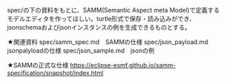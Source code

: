 
spec/の下の資料をもとに、SAMM(Semantic Aspect meta Model)で定義するモデルエディタを作ってほしい。turtle形式で保存・読み込みができ、jsonschemaおよびjsonインスタンスの例を生成できるものとする。


★関連資料
spec/samm_spec.md　SAMMの仕様
spec/json_payload.md　jsonpalyloadの仕様
spec/json_sample.md　jsonの例

★SAMMの正式な仕様
https://eclipse-esmf.github.io/samm-specification/snapshot/index.html